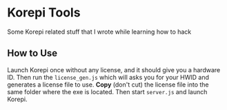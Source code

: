 # Korepi Tools

Some Korepi related stuff that I wrote while learning how to hack

## How to Use

Launch Korepi once without any license, and it should give you a hardware ID.
Then run the `license_gen.js` which will asks you for your HWID and generates a license file to use.
**Copy** (don't cut) the license file into the same folder where the exe is located.
Then start `server.js` and launch Korepi.
